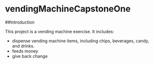 # vendingMachineCapstoneOne

##Introduction

This project is a vending machine exercise.
It includes:
* dispense vending machine items, including chips, beverages, candy, and drinks.
* feeds money
* give back change

